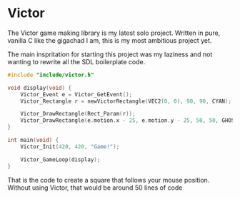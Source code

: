 # Victor

The Victor game making library is my latest solo project. Written in pure, vanilla
C like the gigachad I am, this is my most ambitious project yet. 

The main inspritation for starting this project was my laziness and not wanting to rewrite all
the SDL boilerplate code. 

```C
#include "include/victor.h"

void display(void) {
    Victor_Event e = Victor_GetEvent();
    Victor_Rectangle r = newVictorRectangle(VEC2(0, 0), 90, 90, CYAN);

    Victor_DrawRectangle(Rect_Param(r));
    Victor_DrawRectangle(e.motion.x - 25, e.motion.y - 25, 50, 50, GHOSTWHITE);
}

int main(void) {
    Victor_Init(420, 420, "Game!");

    Victor_GameLoop(display);
}
```

That is the code to create a square that follows your mouse position. Without using Victor, that
would be around 50 lines of code
